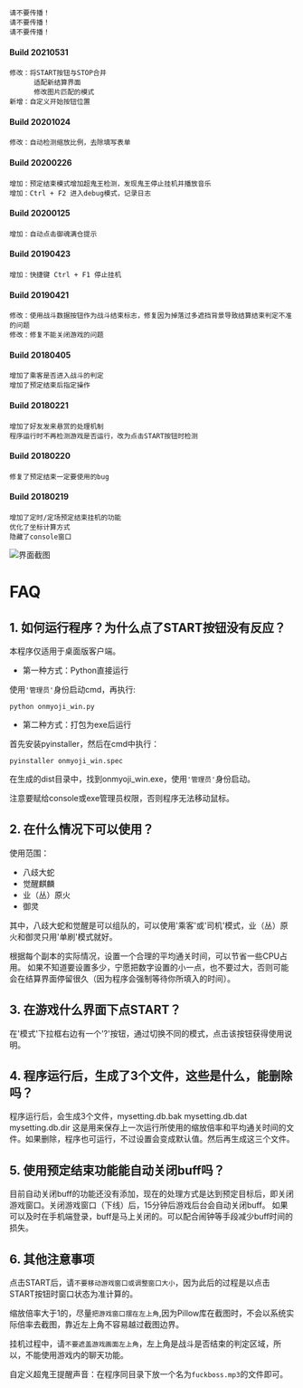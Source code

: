     请不要传播！
    请不要传播！
    请不要传播！
    
#### Build 20210531
    修改：将START按钮与STOP合并
          适配新结算界面
          修改图片匹配的模式
    新增：自定义开始按钮位置
#### Build 20201024
    修改：自动检测缩放比例，去除填写表单

#### Build 20200226
    增加：预定结束模式增加超鬼王检测，发现鬼王停止挂机并播放音乐
    增加：Ctrl + F2 进入debug模式，记录日志

#### Build 20200125
    增加：自动点击御魂满仓提示

#### Build 20190423
    增加：快捷键 Ctrl + F1 停止挂机
    
#### Build 20190421
    修改：使用战斗数据按钮作为战斗结束标志，修复因为掉落过多遮挡背景导致结算结束判定不准的问题
    修改：修复不能关闭游戏的问题

#### Build 20180405
    增加了乘客是否进入战斗的判定
    增加了预定结束后指定操作

#### Build 20180221  
    增加了好友发来悬赏的处理机制
    程序运行时不再检测游戏是否运行，改为点击START按钮时检测

#### Build 20180220
    修复了预定结束一定要使用的bug

#### Build 20180219
    增加了定时/定场预定结束挂机的功能
    优化了坐标计算方式
    隐藏了console窗口
   
   
![界面截图](https://raw.githubusercontent.com/sunarainy/onmyoji/master/image/capture.png)

FAQ
====

## 1. 如何运行程序？为什么点了START按钮没有反应？

本程序仅适用于桌面版客户端。

* 第一种方式：Python直接运行 

使用`'管理员'`身份启动cmd，再执行:
```text
python onmyoji_win.py
```

* 第二种方式：打包为exe后运行

首先安装pyinstaller，然后在cmd中执行：
```text
pyinstaller onmyoji_win.spec
```
在生成的dist目录中，找到onmyoji_win.exe，使用`'管理员'`身份启动。

注意要赋给console或exe管理员权限，否则程序无法移动鼠标。

## 2. 在什么情况下可以使用？

使用范围：

* 八歧大蛇
* 觉醒麒麟
* 业（丛）原火
* 御灵

其中，八歧大蛇和觉醒是可以组队的，可以使用'乘客'或'司机'模式，业（丛）原火和御灵只用'单刷'模式就好。

根据每个副本的实际情况，设置一个合理的平均通关时间，可以节省一些CPU占用。
如果不知道要设置多少，宁愿把数字设置的小一点，也不要过大，否则可能会在结算界面停留很久（因为程序会强制等待你所填入的时间）。

## 3. 在游戏什么界面下点START？

在'模式'下拉框右边有一个'?'按钮，通过切换不同的模式，点击该按钮获得使用说明。

## 4. 程序运行后，生成了3个文件，这些是什么，能删除吗？

程序运行后，会生成3个文件，mysetting.db.bak mysetting.db.dat mysetting.db.dir
这是用来保存上一次运行所使用的缩放倍率和平均通关时间的文件。如果删除，程序也可运行，不过设置会变成默认值。然后再生成这三个文件。

## 5. 使用预定结束功能能自动关闭buff吗？
目前自动关闭buff的功能还没有添加，现在的处理方式是达到预定目标后，即关闭游戏窗口。关闭游戏窗口（下线）后，15分钟后游戏后台会自动关闭buff。
如果可以及时在手机端登录，buff是马上关闭的。可以配合闹钟等手段减少buff时间的损失。

## 6. 其他注意事项

点击START后，请`不要移动游戏窗口或调整窗口大小`，因为此后的过程是以点击START按钮时窗口状态为准计算的。

缩放倍率大于1的，尽量`把游戏窗口摆在左上角`,因为Pillow库在截图时，不会以系统实际倍率去截图，靠近左上角不容易越过截图边界。

挂机过程中，请`不要遮盖游戏画面左上角`，左上角是战斗是否结束的判定区域，所以，不能使用游戏内的聊天功能。

自定义超鬼王提醒声音：在程序同目录下放一个名为`fuckboss.mp3`的文件即可。
